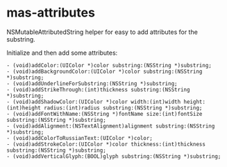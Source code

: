 mas-attributes
==============

NSMutableAttributedString helper for easy to add attributes for the substring.

Initialize and then add some attributes:

    - (void)addColor:(UIColor *)color substring:(NSString *)substring;
    - (void)addBackgroundColor:(UIColor *)color substring:(NSString *)substring;
    - (void)addUnderlineForSubstring:(NSString *)substring;
    - (void)addStrikeThrough:(int)thickness substring:(NSString *)substring;
    - (void)addShadowColor:(UIColor *)color width:(int)width height:(int)height radius:(int)radius substring:(NSString *)substring;
    - (void)addFontWithName:(NSString *)fontName size:(int)fontSize substring:(NSString *)substring;
    - (void)addAlignment:(NSTextAlignment)alignment substring:(NSString *)substring;
    - (void)addColorToRussianText:(UIColor *)color;
    - (void)addStrokeColor:(UIColor *)color thickness:(int)thickness substring:(NSString *)substring;
    - (void)addVerticalGlyph:(BOOL)glyph substring:(NSString *)substring;
